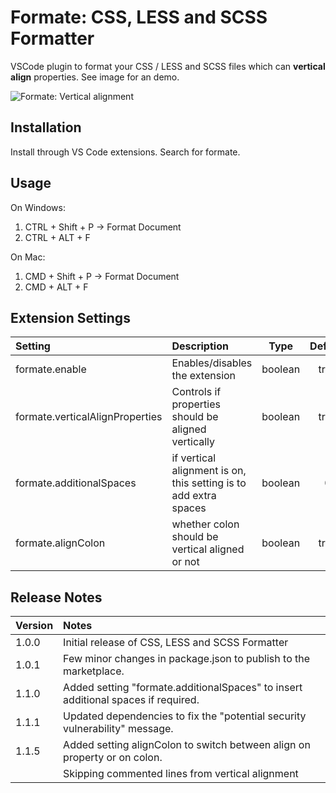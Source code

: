 # Formate: CSS, LESS and SCSS Formatter
VSCode plugin to format your CSS / LESS and SCSS files which can **vertical align** properties. See image for an demo.

![Formate: Vertical alignment](https://github.com/mblander/formate/raw/master/images/demo.gif)

## Installation
Install through VS Code extensions. Search for formate.

## Usage
On Windows:
1. CTRL + Shift + P -> Format Document
2. CTRL + ALT + F

On Mac:
1. CMD + Shift + P -> Format Document
2. CMD + ALT + F

## Extension Settings
| Setting                           | Description                                         | Type    | Default  |
|:--------------------------------- |:----------------------------------------------------|:-------:|:--------:|
| formate.enable                    | Enables/disables the extension                      | boolean | true     |
| formate.verticalAlignProperties   | Controls if properties should be aligned vertically | boolean | true     |
| formate.additionalSpaces          | if vertical alignment is on, this setting is to add extra spaces | boolean | 0     |
| formate.alignColon                | whether colon should be vertical aligned or not | boolean | true    |



## Release Notes

| Version | Notes |
|:--------|:------|
| 1.0.0   | Initial release of CSS, LESS and SCSS Formatter
| 1.0.1   | Few minor changes in package.json to publish to the marketplace.
| 1.1.0   | Added setting "formate.additionalSpaces" to insert additional spaces if required.
| 1.1.1   | Updated dependencies to fix the "potential security vulnerability" message.
| 1.1.5   | Added setting alignColon to switch between align on property or on colon.
|         | Skipping commented lines from vertical alignment 
